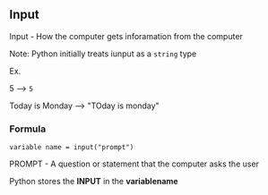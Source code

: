 ## Input
Input - How the computer gets inforamation from the computer 

Note: Python initially treats iunput as a `string` type

Ex. 

5 --> `5`

Today is Monday --> "TOday is monday"

### Formula
`variable name = input("prompt")`

PROMPT - A question or statement that the computer asks the user

Python stores the __INPUT__ in the __variablename__

## 
